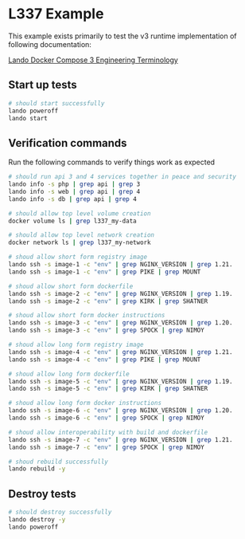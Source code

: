 L337 Example
============

This example exists primarily to test the v3 runtime implementation of following documentation:

[Lando Docker Compose 3 Engineering Terminology](core/v4/landofile/services.html#l337-service)

Start up tests
--------------

```bash
# should start successfully
lando poweroff
lando start
```

Verification commands
---------------------

Run the following commands to verify things work as expected

```bash
# should run api 3 and 4 services together in peace and security
lando info -s php | grep api | grep 3
lando info -s web | grep api | grep 4
lando info -s db | grep api | grep 4

# should allow top level volume creation
docker volume ls | grep l337_my-data

# should allow top level network creation
docker network ls | grep l337_my-network

# shoud allow short form registry image
lando ssh -s image-1 -c "env" | grep NGINX_VERSION | grep 1.21.
lando ssh -s image-1 -c "env" | grep PIKE | grep MOUNT

# shoud allow short form dockerfile
lando ssh -s image-2 -c "env" | grep NGINX_VERSION | grep 1.19.
lando ssh -s image-2 -c "env" | grep KIRK | grep SHATNER

# shoud allow short form docker instructions
lando ssh -s image-3 -c "env" | grep NGINX_VERSION | grep 1.20.
lando ssh -s image-3 -c "env" | grep SPOCK | grep NIMOY

# shoud allow long form registry image
lando ssh -s image-4 -c "env" | grep NGINX_VERSION | grep 1.21.
lando ssh -s image-4 -c "env" | grep PIKE | grep MOUNT

# shoud allow long form dockerfile
lando ssh -s image-5 -c "env" | grep NGINX_VERSION | grep 1.19.
lando ssh -s image-5 -c "env" | grep KIRK | grep SHATNER

# shoud allow long form docker instructions
lando ssh -s image-6 -c "env" | grep NGINX_VERSION | grep 1.20.
lando ssh -s image-6 -c "env" | grep SPOCK | grep NIMOY

# shoud allow interoperability with build and dockerfile
lando ssh -s image-7 -c "env" | grep NGINX_VERSION | grep 1.21.
lando ssh -s image-7 -c "env" | grep SPOCK | grep NIMOY

# shoud rebuild successfully
lando rebuild -y
```

Destroy tests
-------------

```bash
# should destroy successfully
lando destroy -y
lando poweroff
```
